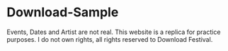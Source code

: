 # Download-Sample
Events, Dates and Artist are not real. This website is a replica for practice purposes. I do not own rights, all rights reserved to Download Festival.
